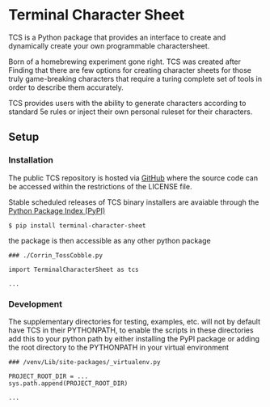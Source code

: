 <!-- Copyright 2022 Frankie Homewood -->

# Terminal Character Sheet

TCS is a Python package that provides an interface to create and dynamically create your own programmable charactersheet.

Born of a homebrewing experiment gone right. TCS was created after Finding that there are few options for creating character sheets for those truly game-breaking characters that require a turing complete set of tools in order to describe them accurately. 

TCS provides users with the ability to generate characters according to standard 5e rules or inject their own personal ruleset for their characters.


## Setup

### Installation

The public TCS repository is hosted via [GitHub](https://github.com/FHomewood/Terminal-Character-Sheet/) where the source code can be accessed within the restrictions of the LICENSE file.

Stable scheduled releases of TCS binary installers are avaiable through the [Python Package Index (PyPI)](https://pypi.org/project/terminal-character-sheet/)

```
$ pip install terminal-character-sheet
```

the package is then accessible as any other python package 
```
### ./Corrin_TossCobble.py

import TerminalCharacterSheet as tcs

...
```
### Development

The supplementary directories for testing, examples, etc. will not by default have TCS in their PYTHONPATH, to enable the scripts in these directories add this to your python path by either installing the PyPI package or adding the root directory to the PYTHONPATH in your virtual environment

```
### /venv/Lib/site-packages/_virtualenv.py 

PROJECT_ROOT_DIR = ...
sys.path.append(PROJECT_ROOT_DIR)

...
```
